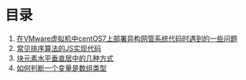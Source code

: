 # 目录

1. [在VMware虚拟机中centOS7上部署异构网管系统代码时遇到的一些问题](https://github.com/szm1002/someNotes/blob/master/%E5%BC%82%E6%9E%84%E7%BD%91%E7%AE%A1%E7%B3%BB%E7%BB%9F%E9%83%A8%E7%BD%B2%E9%81%87%E5%88%B0%E7%9A%84%E9%97%AE%E9%A2%98)
2. [常见排序算法的JS实现代码](https://github.com/szm1002/someNotes/blob/master/sorting-algorithm-in-js.js)
3. [块元素水平垂直居中的几种方式](https://github.com/szm1002/someNotes/blob/master/div-align-center.css)
4. [如何判断一个变量是数组类型](https://github.com/szm1002/someNotes/blob/master/judging-array.js)
